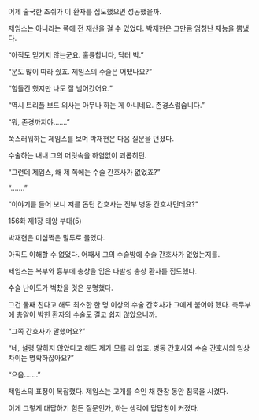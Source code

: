 어제 출국한 조쉬가 이 환자를 집도했으면 성공했을까.

제임스는 아니라는 쪽에 전 재산을 걸 수 있었다. 박재현은 그만큼 엄청난 재능을 뽐냈다.

“아직도 믿기지 않는군요. 훌륭합니다, 닥터 박.”

“운도 많이 따라 줬죠. 제임스의 수술은 어땠나요?”

“힘들긴 했지만 나도 잘 넘어갔어요.”

“역시 트리플 보드 의사는 아무나 하는 게 아니네요. 존경스럽습니다.”

“뭐, 존경까지야…….”

쑥스러워하는 제임스를 보며 박재현은 다음 질문을 던졌다.

수술하는 내내 그의 머릿속을 하염없이 괴롭히던.

“그런데 제임스, 왜 제 쪽에는 수술 간호사가 없었죠?”

“…….”

“이야기를 들어 보니 저를 돕던 간호사는 전부 병동 간호사던데요?”

156화 제1장 태양 부대(5)

박재현은 미심쩍은 말투로 물었다.

아직도 이해할 수 없었다. 어째서 그의 수술방에 수술 간호사가 없었는지를.

제임스는 복부와 흉부에 총상을 입은 다발성 총상 환자를 집도했다.

수술 난이도가 벅찼을 것은 분명했다.

그건 둘째 친다고 해도 최소한 한 명 이상의 수술 간호사가 그에게 붙어야 했다. 측두부에 총알이 박힌 환자의 수술도 결코 쉽지 않았으니까.

“그쪽 간호사가 말했어요?”

“네, 설령 말하지 않았다고 해도 제가 모를 리 없죠. 병동 간호사와 수술 간호사의 임상 차이는 명확하잖아요?”

“으음…….”

제임스의 표정이 복잡했다. 제임스는 고개를 숙인 채 한참 동안 침묵을 시켰다.

이게 그렇게 대답하기 힘든 질문인가, 하는 생각에 답답함이 커졌다.